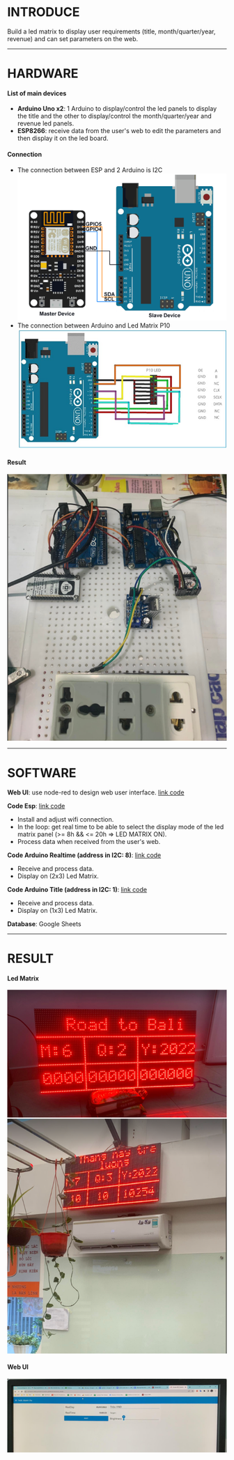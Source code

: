 # INTRODUCE
Build a led matrix to display user requirements (title, month/quarter/year, revenue) and can set parameters on the web.
***
# HARDWARE 
#### List of main devices
- **Arduino Uno x2**: 1 Arduino to display/control the led panels to display the title and the other to display/control the month/quarter/year and revenue led panels.
- **ESP8266**: receive data from the user's web to edit the parameters and then display it on the led board.
#### Connection
- The connection between ESP and 2 Arduino is I2C
![example1](Images/pic5.png)
- The connection between  Arduino and Led Matrix P10
![example1](Images/pic4.jpg)
#### Result    
![example1](Images/pic2.png)
***
# SOFTWARE 
**Web UI**: use node-red to design web user interface.
[link code][1]

**Code Esp**: [link code][2]
- Install and adjust wifi connection.
- In the loop: get real time to be able to select the display mode of the led matrix panel (>= 8h && <= 20h => LED MATRIX ON).
- Process data when received from the user's web.


**Code Arduino Realtime (address in I2C: 8)**: [link code][3]
- Receive and process data.
- Display on (2x3) Led Matrix.

**Code Arduino Title    (address in I2C: 1)**: [link code][4]
- Receive and process data.
- Display on (1x3) Led Matrix.

**Database**: Google Sheets
***
# RESULT
#### Led Matrix
![example1](Images/pic3.png)
![example1](Images/pic1.png)
#### Web UI
![example1](Images/pic6.png)

[1]: <https://github.com/lhkhanh080720/Led_Matrtix/blob/main/Code/Code%20Node-Red.docx>
[2]: <https://github.com/lhkhanh080720/Led_Matrtix/blob/main/Code/esp8266wifi.ino>
[3]: <https://github.com/lhkhanh080720/Led_Matrtix/blob/main/Code/arduinorealtime.ino>
[4]: <https://github.com/lhkhanh080720/Led_Matrtix/blob/main/Code/arduinotieude.ino>

